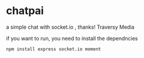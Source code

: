# chatpai
a simple chat with socket.io , thanks!  Traversy Media


if you want to run, you need to install the dependncies

```
npm install express socket.io moment
```

